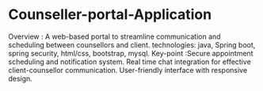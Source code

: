 # Counseller-portal-Application
Overview : A web-based portal to streamline communication and scheduling between counsellors and client.
technologies: java, Spring boot, spring security, html/css, bootstrap, mysql.
Key-point :Secure appointment scheduling and notification system.
          Real time chat integration for effective client-counsellor communication.
          User-friendly interface with responsive design.

